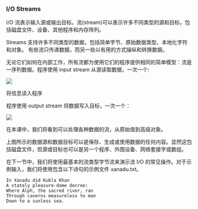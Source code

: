 ### I/O Streams

I/O 流表示输入源或输出目标。流(stream)可以表示许多不同类型的源和目标，包括磁盘文件、设备、其他程序和内存阵列。

Streams 支持许多不同类型的数据，包括简单字节、原始数据类型、本地化字符和对象。 有些流只传递数据，而另一些以有用的方式操纵和转换数据。

无论它们如何在内部工作，所有流都为使用它们的程序提供相同的简单模型：流是一序列数据。程序使用 input stream 从源读取数据，一次一个:

![](https://docs.oracle.com/javase/tutorial/figures/essential/io-ins.gif)

将信息读入程序

程序使用 output stream 将数据写入目标，一次一个：

![](https://docs.oracle.com/javase/tutorial/figures/essential/io-outs.gif)

在本课中，我们将看到可以处理各种数据的流，从原始值到高级对象。

上图所示的数据源和数据目标可以是保存、生成或使用数据的任何内容。显然这包括磁盘文件，但源或目标也可以是另一个程序、外围设备、网络套接字或数组。

在下一节中，我们将使用最基本的流类型字节流来演示流 I/O 的常见操作。对于示例输入，我们将使用包含以下诗句的示例文件 xanadu.txt。

```
In Xanadu did Kubla Khan
A stately pleasure-dome decree:
Where Alph, the sacred river, ran
Through caverns measureless to man
Down to a sunless sea.
```